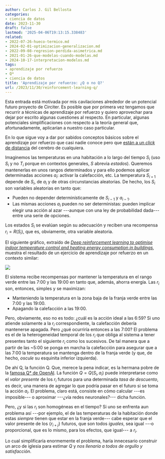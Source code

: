 ```yaml
---
author: Carlos J. Gil Bellosta
categories:
- ciencia de datos
date: 2023-11-30
draft: false
lastmod: '2025-04-06T19:13:15.338483'
related:
- 2022-07-26-hueco-termico.md
- 2024-02-01-optimizacion-generalizacion.md
- 2022-09-08-regresion-perdida-asimetrica.md
- 2021-01-26-que-modelas-cuando-modelas.md
- 2024-10-17-interpretacion-modelos.md
tags:
- aprendizaje por refuerzo
- Q*
- ciencia de datos
title: 'Aprendizaje por refuerzo: ¿Q o no Q?'
url: /2023/11/30/reinforcement-learning-q/
---
```


Esta entrada está motivada por mis cavilaciones alrededor de un potencial futuro proyecto de Circiter. Es posible que por primera vez tengamos que recurrir a técnicas de aprendizaje por refuerzo y quiero aprovechar para dejar por escrito algunas cuestiones al respecto. En particular, algunas potenciales simplificaciones con respecto a la teoría general que, afortunadamente, aplicarían a nuestro caso particular.

En lo que sigue voy a dar por sabidos conceptos básicos sobre el aprendizaje por refuerzo que casi nadie conoce pero que
[están a un _click_ de distancia](https://en.wikipedia.org/wiki/Reinforcement_learning)
del cerebro de cualquiera.

Imaginemos las temperaturas en una habitación a lo largo del tiempo $S_i$ (uso $S_i$ y no $T_i$ porque en contextos generales, $S$ abrevia _estados_). Queremos mantenerlas en unos rangos determinados y para ello podemos aplicar determinadas acciones $a_i$: activar la calefacción, etc. La temperatura $S_{i+1}$ depende de $S_i$, de $a_i$ y de otras circunstancias aleatorias. De hecho, los $S_i$ son variables aleatorias en tanto que:

* Pueden no depender determinísticamente de $S_{i-1}$ y $a_{i-1}$.
* Las mismas acciones $a_i$ pueden no ser deterministas: pueden implicar elegir una acción al azar ---aunque con una ley de probabilidad dada--- entre una serie de opciones.

Los estados $S_i$ se evalúan según su adecuación y reciben una recompensa $r_i = R(S_i)$, que es, obviamente, otra variable aleatoria.

El siguiente gráfico, extraído de
[_Deep reinforcement learning to optimise indoor temperature control and heating energy consumption in buildings_](https://www.sciencedirect.com/science/article/abs/pii/S0378778820308963),
muestra el resultado de un ejercicio de aprendizaje por refuerzo en un contexto similar:

![](/wp-uploads/2023/rl-00.png#center)

El sistema recibe recompensas por mantener la temperatura en el rango verde entre las 7:00 y las 19:00 en tanto que, además, ahorra energía. Las $r_i$ son, entonces, simples y se maximizan:

* Manteniendo la temperatura en la zona baja de la franja verde entre las 7:00 y las 19:00.
* Apagando la calefacción a las 19:00.

Pero, obviamente, eso no es todo: ¿cuál es la acción ideal a las 6:59? Si uno atiende solamente a la $r_i$ correspondiente, la calefacción debería mantenerse apagada. Pero ¿qué ocurriría entonces a las 7:00? El problema es el de la heterogeneidad temporal de los $r_i$ que obliga al sistema a tener presentes tanto el siguiente $r_i$ como los sucesivos. De tal manera que a partir de las ~5:00 se ponga en marcha la calefacción para asegurar que a las 7:00 la temperatura se mantenga dentro de la franja verde (y que, de hecho, _oscule_ su esquinita inferior izquierda).

De ahí Q, la función Q. Que, merece la pena indicar, es la hermana pobre de la [famosa Q* de OpenAI](https://community.openai.com/t/what-is-q-and-when-we-will-hear-more/521343/2). La función $Q = Q(S_i, a_i)$ puede interpretarse como el _valor presente_ de los $r_i$ futuros para una determinada _tasa de descuento_, es decir, una manera de agregar lo que podría pasar en el futuro si se toma la acción $a_i$. El problema, claro está, consiste en cómo calcular ---es imposible--- o aproximar ---¿vía redes neuronales?--- dicha función.

Pero, ¿y si las $r_i$ son homogéneas en el tiempo? Si uno se enfrenta aun problema así ---por ejemplo, el de las temperaturas de la habitación donde estas _siempre_ tienen que estar en la franja verde--- cabe esperar que el valor presente de los $\{r_{i+j}\}$ futuros, que son todos _iguales_, sea igual ---o proporcional, que es lo mismo, para los efectos, que igual--- a $r_i$.

Lo cual simplificaría enormemente el problema, haría innecesario construir un arco de iglesia para estimar $Q$ y _nos llenaría a todos de orgullo y satisfacción_.